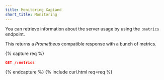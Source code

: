 ```yaml
---
title: Monitoring Xapiand
short_title: Monitoring
---
```


You can retrieve information about the server usage by using the `:metrics`
endpoint.

This returns a _Prometheus_ compatible response with a bunch of metrics.

{% capture req %}

```json
GET /:metrics
```
{% endcapture %}
{% include curl.html req=req %}


<div style="min-height: 800px"></div>
